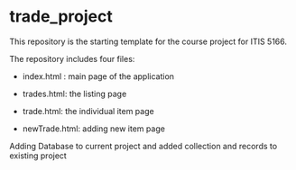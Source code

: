 # trade_project
This repository is the starting template for the course project for ITIS 5166. 

The repository includes four files:

- index.html : main page of the application

- trades.html: the listing page

- trade.html: the individual item page

- newTrade.html: adding new item page

Adding Database to current project and added collection and records to existing project 